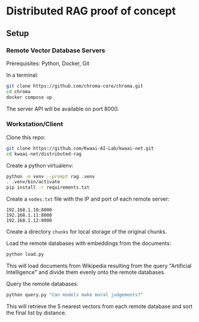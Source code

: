 # Distributed RAG proof of concept

## Setup

### Remote Vector Database Servers

Prerequisites: Python, Docker, Git

In a terminal:
```sh
git clone https://github.com/chroma-core/chroma.git
cd chroma
docker compose up
```

The server API will be available on port 8000.

### Workstation/Client

Clone this repo:
```sh
git clone https://github.com/Kwaai-AI-Lab/kwaai-net.git
cd kwaai-net/distributed-rag
```

Create a python virtualenv:
```sh
python -m venv --prompt rag .venv
. .venv/bin/activate
pip install -r requirements.txt
```

Create a `nodes.txt` file with the IP and port of each remote server:
```
192.168.1.10:8000
192.168.1.11:8000
192.168.1.12:8000
```

Create a directory `chunks` for local storage of the original chunks.

Load the remote databases with embeddings from the documents:
```sh
python load.py
```
This will load documents from Wikipedia resulting from the query "Artificial Intelligence" and divide them evenly onto the remote databases.

Query the remote databases:
```sh
python query.py "Can models make moral judgements?"
```
This will retrieve the 5 nearest vectors from each remote database and sort the final list by distance.


